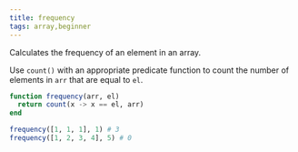 ```yaml
---
title: frequency
tags: array,beginner
---
```


Calculates the frequency of an element in an array.

Use `count()` with an appropriate predicate function to count the number of elements in `arr` that are equal to `el`.

```jl
function frequency(arr, el)
  return count(x -> x == el, arr)
end
```

```jl
frequency([1, 1, 1], 1) # 3
frequency([1, 2, 3, 4], 5) # 0
```
